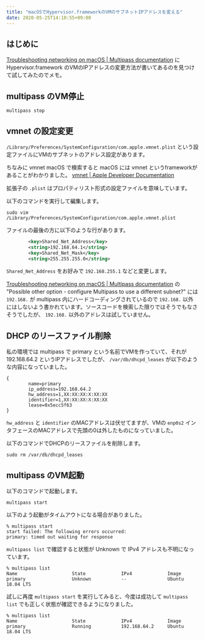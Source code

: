```yaml
---
title: "macOSでHypervisor.frameworkのVMのサブネットIPアドレスを変える"
date: 2020-05-25T14:10:55+09:00
---
```

## はじめに

[Troubleshooting networking on macOS | Multipass documentation](https://multipass.run/docs/troubleshooting-networking-on-macos) に Hypervisor.framework のVMのIPアドレスの変更方法が書いてあるのを見つけて試してみたのでメモ。

## multipass のVM停止

```console
multipass stop
```

## vmnet の設定変更

`/Library/Preferences/SystemConfiguration/com.apple.vmnet.plist` という設定ファイルにVMのサブネットのアドレス設定があります。

ちなみに vmnet macOS で検索すると macOS には vmnet というframeworkがあることがわかりました。
[vmnet | Apple Developer Documentation](https://developer.apple.com/documentation/vmnet) 

拡張子の `.plist` はプロパティリスト形式の設定ファイルを意味しています。

以下のコマンドを実行して編集します。

```console
sudo vim /Library/Preferences/SystemConfiguration/com.apple.vmnet.plist
```

ファイルの最後の方に以下のような行があります。

```xml
        <key>Shared_Net_Address</key>
        <string>192.168.64.1</string>
        <key>Shared_Net_Mask</key>
        <string>255.255.255.0</string>
```

`Shared_Net_Address` をお好みで `192.168.255.1` などと変更します。

[Troubleshooting networking on macOS | Multipass documentation](https://multipass.run/docs/troubleshooting-networking-on-macos) の
"Possible other option - configure Multipass to use a different subnet?" には `192.168.` が multipass 内にハードコーディングされているので `192.168.` 以外にはしないよう書かれています。ソースコードを検索した限りではそうでもなさそうでしたが、 `192.168.` 以外のアドレスは試していません。

## DHCP のリースファイル削除

私の環境では multipass で primary という名前でVMを作っていて、それが 192.168.64.2 というIPアドレスでしたが、
`/var/db/dhcpd_leases` が以下のような内容になっていました。

```text
{
        name=primary
        ip_address=192.168.64.2
        hw_address=1,XX:XX:XX:X:XX:XX
        identifier=1,XX:XX:XX:X:XX:XX
        lease=0x5ecc5f63
}
```

`hw_address` と `identifier` のMACアドレスは伏せてますが、VMの `enp0s2` インタフェースのMACアドレスで先頭の0は外したものになっていました。

以下のコマンドでDHCPのリースファイルを削除します。

```console
sudo rm /var/db/dhcpd_leases
```

## multipass のVM起動

以下のコマンドで起動します。

```console
multipass start
```

以下のよう起動がタイムアウトになる場合がありました。

```console
% multipass start
start failed: The following errors occurred:                                    
primary: timed out waiting for response
```

`multipass list` で確認すると状態が Unknown で IPv4 アドレスも不明になっています。

```console
% multipass list 
Name                    State             IPv4             Image
primary                 Unknown           --               Ubuntu 18.04 LTS
```

試しに再度 `multipass start` を実行してみると、今度は成功して `multipass list` でも正しく状態が確認できるようになりました。

```console
% multipass list
Name                    State             IPv4             Image
primary                 Running           192.168.64.2     Ubuntu 18.04 LTS
```
